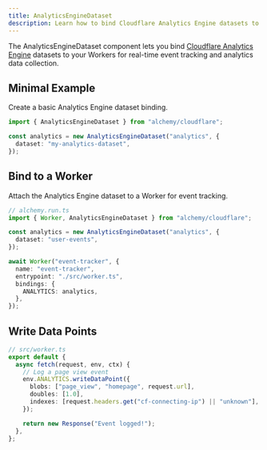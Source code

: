 ```yaml
---
title: AnalyticsEngineDataset
description: Learn how to bind Cloudflare Analytics Engine datasets to Workers using Alchemy for real-time event tracking and analytics.
---
```


The AnalyticsEngineDataset component lets you bind [Cloudflare Analytics Engine](https://developers.cloudflare.com/analytics/analytics-engine/) datasets to your Workers for real-time event tracking and analytics data collection.

## Minimal Example

Create a basic Analytics Engine dataset binding.

```ts
import { AnalyticsEngineDataset } from "alchemy/cloudflare";

const analytics = new AnalyticsEngineDataset("analytics", {
  dataset: "my-analytics-dataset",
});
```

## Bind to a Worker

Attach the Analytics Engine dataset to a Worker for event tracking.

```ts
// alchemy.run.ts
import { Worker, AnalyticsEngineDataset } from "alchemy/cloudflare";

const analytics = new AnalyticsEngineDataset("analytics", {
  dataset: "user-events",
});

await Worker("event-tracker", {
  name: "event-tracker",
  entrypoint: "./src/worker.ts",
  bindings: {
    ANALYTICS: analytics,
  },
});
```

## Write Data Points

```ts
// src/worker.ts
export default {
  async fetch(request, env, ctx) {
    // Log a page view event
    env.ANALYTICS.writeDataPoint({
      blobs: ["page_view", "homepage", request.url],
      doubles: [1.0],
      indexes: [request.headers.get("cf-connecting-ip") || "unknown"],
    });

    return new Response("Event logged!");
  },
};
```
